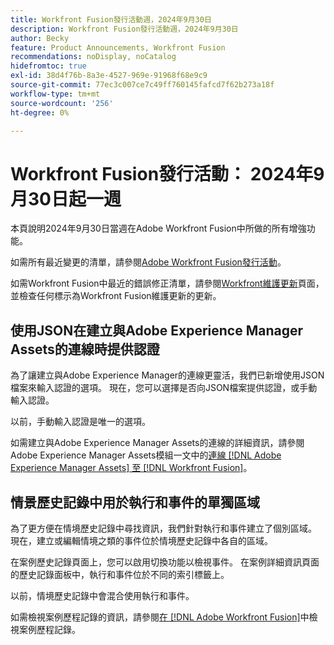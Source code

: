 ```yaml
---
title: Workfront Fusion發行活動週，2024年9月30日
description: Workfront Fusion發行活動週，2024年9月30日
author: Becky
feature: Product Announcements, Workfront Fusion
recommendations: noDisplay, noCatalog
hidefromtoc: true
exl-id: 38d4f76b-8a3e-4527-969e-91968f68e9c9
source-git-commit: 77ec3c007ce7c49ff760145fafcd7f62b273a18f
workflow-type: tm+mt
source-wordcount: '256'
ht-degree: 0%

---
```


# Workfront Fusion發行活動： 2024年9月30日起一週

本頁說明2024年9月30日當週在Adobe Workfront Fusion中所做的所有增強功能。

如需所有最近變更的清單，請參閱[Adobe Workfront Fusion發行活動](/help/workfront-fusion/fusion-product-releases/fusion-release-activity.md)。

如需Workfront Fusion中最近的錯誤修正清單，請參閱[Workfront維護更新](https://experienceleague.adobe.com/docs/workfront-known-issues/releases/current-updates.html)頁面，並檢查任何標示為Workfront Fusion維護更新的更新。

## 使用JSON在建立與Adobe Experience Manager Assets的連線時提供認證

為了讓建立與Adobe Experience Manager的連線更靈活，我們已新增使用JSON檔案來輸入認證的選項。 現在，您可以選擇是否向JSON檔案提供認證，或手動輸入認證。

以前，手動輸入認證是唯一的選項。

如需建立與Adobe Experience Manager Assets的連線的詳細資訊，請參閱Adobe Experience Manager Assets模組一文中的[連線 [!DNL Adobe Experience Manager Assets] 至 [!DNL Workfront Fusion]](/help/workfront-fusion/references/apps-and-modules/adobe-connectors/aem-assets-modules.md#connect-adobe-experience-manager-assets-to-workfront-fusion)。

## 情景歷史記錄中用於執行和事件的單獨區域

為了更方便在情境歷史記錄中尋找資訊，我們針對執行和事件建立了個別區域。 現在，建立或編輯情境之類的事件位於情境歷史記錄中各自的區域。

在案例歷史記錄頁面上，您可以啟用切換功能以檢視事件。 在案例詳細資訊頁面的歷史記錄面板中，執行和事件位於不同的索引標籤上。

以前，情境歷史記錄中會混合使用執行和事件。

如需檢視案例歷程記錄的資訊，請參閱[在 [!DNL Adobe Workfront Fusion]](/help/workfront-fusion/manage-scenarios/view-scenario-execution-history.md)中檢視案例歷程記錄。
